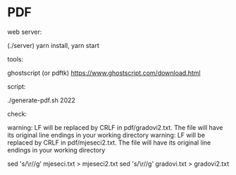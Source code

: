 # PDF

web server:

(./server) yarn install, yarn start


tools:

ghostscript (or pdftk)
https://www.ghostscript.com/download.html


script:

./generate-pdf.sh 2022



check:

warning: LF will be replaced by CRLF in pdf/gradovi2.txt.
The file will have its original line endings in your working directory
warning: LF will be replaced by CRLF in pdf/mjeseci2.txt.
The file will have its original line endings in your working directory


sed 's/\r//g' mjeseci.txt > mjeseci2.txt
sed 's/\r//g' gradovi.txt > gradovi2.txt